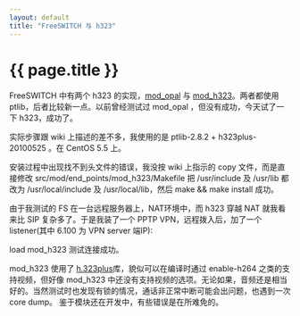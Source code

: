 ```yaml
---
layout: default
title: "FreeSWITCH 与 h323"
---
```


# {{ page.title }}

FreeSWITCH 中有两个 h323 的实现，[mod_opal](http://wiki.freeswitch.org/wiki/Mod_opal) 与 [mod_h323](http://wiki.freeswitch.org/wiki/Mod_h323)。两者都使用 ptlib，后者比较新一点。以前曾经测试过 mod_opal ，但没有成功，今天试了一下 h323，成功了。

实际步骤跟 wiki 上描述的差不多，我使用的是 ptlib-2.8.2 + h323plus-20100525 。在 CentOS 5.5 上。

安装过程中出现找不到头文件的错误，我没按 wiki 上指示的 copy  文件，而是直接修改 src/mod/end\_points/mod_h323/Makefile 把  /usr/include 及 /usr/lib  都改为 /usr/local/include 及 /usr/local/lib，然后  make && make install 成功。

由于我测试的 FS 在一台远程服务器上，NAT环境中，而 h323 穿越 NAT 就我看来比 SIP 复杂多了。于是我装了一个  PPTP VPN，远程拨入后，加了一个 listener(其中 6.100 为 VPN server 端IP):

   <listener name="default">
     <param name="h323-ip" value="192.168.6.100"/>
     <param name="h323-port" value="1720"/>
   </listener>

load mod_h323 测试连接成功。

mod_h323 使用了 [h.323plus](http://www.h323plus.org/)库，貌似可以在编译时通过 enable-h264 之类的支持视频，但好像  mod_h323 中还没有支持视频的选项。无论如果，音频还是相当好的。当然测试时也发现有锁的情况，通话非正常中断可能会出问题，也遇到一次  core dump。 鉴于模块还在开发中，有些错误是在所难免的。
